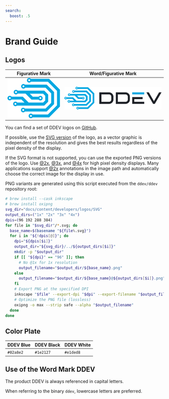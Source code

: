 ```yaml
---
search:
  boost: .5
---
```

# Brand Guide

## Logos

| Figurative Mark                        | Word/Figurative Mark                               |
|----------------------------------------|----------------------------------------------------|
| ![Figurative Mark](logos/SVG/Logo.svg) | ![Word/Figurative Mark](logos/SVG/Logo_w_text.svg) |

You can find a set of DDEV logos on [GitHub](https://github.com/ddev/ddev/tree/main/docs/content/developers/logos).

If possible, use the [SVG version](https://github.com/ddev/ddev/tree/main/docs/content/developers/logos/SVG) of the logo, as a vector graphic is independent of the resolution and gives the best results regardless of the pixel density of the display.

If the SVG format is not supported, you can use the exported PNG versions of the logo. Use [@2x](https://github.com/ddev/ddev/tree/main/docs/content/developers/logos/2x), [@3x](https://github.com/ddev/ddev/tree/main/docs/content/developers/logos/3x), and [@4x](https://github.com/ddev/ddev/tree/main/docs/content/developers/logos/4x) for high
pixel density displays. Many applications support [@2x](https://github.com/ddev/ddev/tree/main/docs/content/developers/logos/2x) annotations in the image path and automatically choose the correct image for the display in use.

PNG variants are generated using this script executed from the `ddev/ddev` repository root:

```bash
# brew install --cask inkscape
# brew install oxipng
svg_dir="docs/content/developers/logos/SVG"
output_dirs=("1x" "2x" "3x" "4x")
dpis=(96 192 288 384)
for file in "$svg_dir"/*.svg; do
  base_name=$(basename "${file%.svg}")
  for i in "${!dpis[@]}"; do
    dpi="${dpis[$i]}"
    output_dir="${svg_dir}/../${output_dirs[$i]}"
    mkdir -p "$output_dir"
    if [[ "${dpi}" == "96" ]]; then
      # No @1x for 1x resolution
      output_filename="$output_dir/${base_name}.png"
    else
      output_filename="$output_dir/${base_name}@${output_dirs[$i]}.png"
    fi
    # Export PNG at the specified DPI
    inkscape "$file" --export-dpi "$dpi" --export-filename "$output_filename"
    # Optimize the PNG file (lossless)
    oxipng -o max --strip safe --alpha "$output_filename"
  done
done
```

## Color Plate

| DDEV Blue | DDEV Black | DDEV White |
|-----------|------------|------------|
| `#02a8e2` | `#1e2127`  | `#e1ded8`  |

## Use of the Word Mark DDEV

The product DDEV is always referenced in capital letters.

When referring to the binary `ddev`, lowercase letters are preferred.
